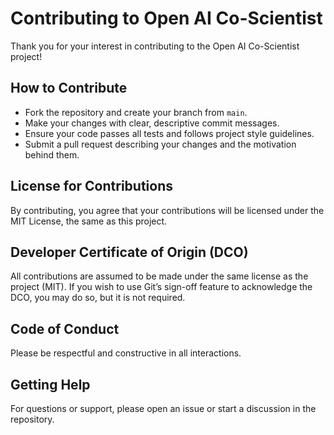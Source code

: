 # Contributing to Open AI Co-Scientist

Thank you for your interest in contributing to the Open AI Co-Scientist project!

## How to Contribute

- Fork the repository and create your branch from `main`.
- Make your changes with clear, descriptive commit messages.
- Ensure your code passes all tests and follows project style guidelines.
- Submit a pull request describing your changes and the motivation behind them.

## License for Contributions

By contributing, you agree that your contributions will be licensed under the MIT License, the same as this project.

## Developer Certificate of Origin (DCO)

All contributions are assumed to be made under the same license as the project (MIT). If you wish to use Git’s sign-off feature to acknowledge the DCO, you may do so, but it is not required.

## Code of Conduct

Please be respectful and constructive in all interactions.

## Getting Help

For questions or support, please open an issue or start a discussion in the repository.
